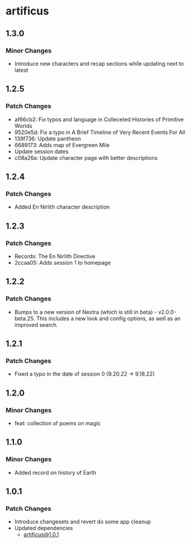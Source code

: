 # artificus

## 1.3.0

### Minor Changes

- Introduce new characters and recap sections while updating next to latest

## 1.2.5

### Patch Changes

- af66cb2: Fix typos and language in Colleceted Histories of Primitive Worlds
- 9520e5d: Fix a typo in A Brief Timeline of Very Recent Events For All
- 139f736: Update pantheon
- 6689173: Adds map of Evergreen Mile
- Update session dates
- c08a26a: Update character page with better descriptions

## 1.2.4

### Patch Changes

- Added En Nirlith character description

## 1.2.3

### Patch Changes

- Records: The En Nirlith Directive
- 2ccaa05: Adds session 1 to homepage

## 1.2.2

### Patch Changes

- Bumps to a new version of Nextra (which is still in beta) - v2.0.0-beta.25. This includes a new look and config options, as well as an improved search.

## 1.2.1

### Patch Changes

- Fixed a typo in the date of session 0 (9.20.22 -> 9.18.22)

## 1.2.0

### Minor Changes

- feat: collection of poems on magic

## 1.1.0

### Minor Changes

- Added record on history of Earth

## 1.0.1

### Patch Changes

- Introduce changesets and revert do some app cleanup
- Updated dependencies
  - artificus@1.0.1
